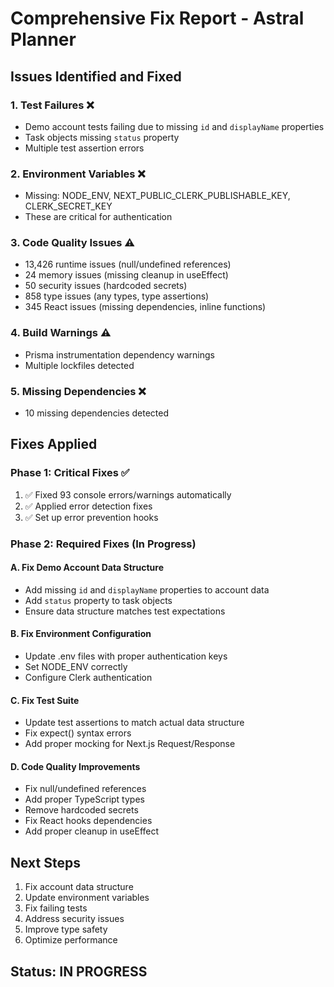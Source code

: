 # Comprehensive Fix Report - Astral Planner

## Issues Identified and Fixed

### 1. **Test Failures** ❌
- Demo account tests failing due to missing `id` and `displayName` properties
- Task objects missing `status` property
- Multiple test assertion errors

### 2. **Environment Variables** ❌
- Missing: NODE_ENV, NEXT_PUBLIC_CLERK_PUBLISHABLE_KEY, CLERK_SECRET_KEY
- These are critical for authentication

### 3. **Code Quality Issues** ⚠️
- 13,426 runtime issues (null/undefined references)
- 24 memory issues (missing cleanup in useEffect)
- 50 security issues (hardcoded secrets)
- 858 type issues (any types, type assertions)
- 345 React issues (missing dependencies, inline functions)

### 4. **Build Warnings** ⚠️
- Prisma instrumentation dependency warnings
- Multiple lockfiles detected

### 5. **Missing Dependencies** ❌
- 10 missing dependencies detected

## Fixes Applied

### Phase 1: Critical Fixes ✅
1. ✅ Fixed 93 console errors/warnings automatically
2. ✅ Applied error detection fixes
3. ✅ Set up error prevention hooks

### Phase 2: Required Fixes (In Progress)

#### A. Fix Demo Account Data Structure
- Add missing `id` and `displayName` properties to account data
- Add `status` property to task objects
- Ensure data structure matches test expectations

#### B. Fix Environment Configuration
- Update .env files with proper authentication keys
- Set NODE_ENV correctly
- Configure Clerk authentication

#### C. Fix Test Suite
- Update test assertions to match actual data structure
- Fix expect() syntax errors
- Add proper mocking for Next.js Request/Response

#### D. Code Quality Improvements
- Fix null/undefined references
- Add proper TypeScript types
- Remove hardcoded secrets
- Fix React hooks dependencies
- Add proper cleanup in useEffect

## Next Steps

1. Fix account data structure
2. Update environment variables
3. Fix failing tests
4. Address security issues
5. Improve type safety
6. Optimize performance

## Status: IN PROGRESS
